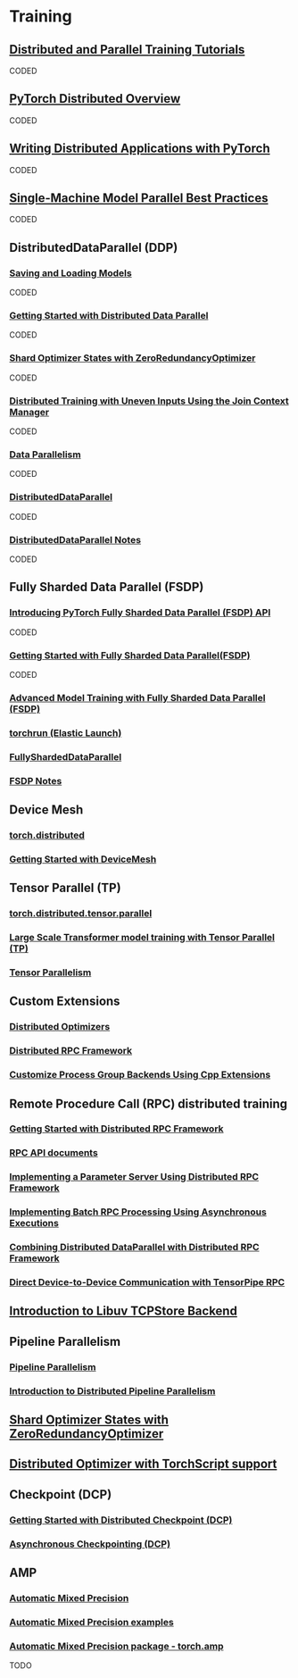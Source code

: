 # Training

## [Distributed and Parallel Training Tutorials](https://pytorch.org/tutorials/distributed/home.html)

CODED

## [PyTorch Distributed Overview](https://pytorch.org/tutorials/beginner/dist_overview.html)

CODED

## [Writing Distributed Applications with PyTorch](https://pytorch.org/tutorials/intermediate/dist_tuto.html)

CODED

## [Single-Machine Model Parallel Best Practices](https://pytorch.org/tutorials/intermediate/model_parallel_tutorial.html)

CODED

## DistributedDataParallel (DDP)

### [Saving and Loading Models](https://pytorch.org/tutorials/beginner/saving_loading_models.html)

CODED

### [Getting Started with Distributed Data Parallel](https://pytorch.org/tutorials/intermediate/ddp_tutorial.html)

CODED

### [Shard Optimizer States with ZeroRedundancyOptimizer](https://pytorch.org/tutorials/advanced/generic_join.html)

CODED

### [Distributed Training with Uneven Inputs Using the Join Context Manager](https://pytorch.org/tutorials/advanced/generic_join.html)

CODED

### [Data Parallelism](https://pytorch.org/tutorials/beginner/blitz/data_parallel_tutorial.html)

CODED

### [DistributedDataParallel](https://pytorch.org/docs/stable/generated/torch.nn.parallel.DistributedDataParallel.html)

CODED

### [DistributedDataParallel Notes](https://pytorch.org/docs/master/notes/ddp.html)

CODED

## Fully Sharded Data Parallel (FSDP)

### [Introducing PyTorch Fully Sharded Data Parallel (FSDP) API](https://pytorch.org/blog/introducing-pytorch-fully-sharded-data-parallel-api/)

CODED

### [Getting Started with Fully Sharded Data Parallel(FSDP)](https://pytorch.org/tutorials/intermediate/FSDP_tutorial.html)

CODED

### [Advanced Model Training with Fully Sharded Data Parallel (FSDP)](https://pytorch.org/tutorials/intermediate/FSDP_adavnced_tutorial.html)

### [torchrun (Elastic Launch)](https://pytorch.org/docs/stable/elastic/run.html)

### [FullyShardedDataParallel](https://pytorch.org/docs/stable/fsdp.html)

### [FSDP Notes](https://pytorch.org/docs/stable/notes/fsdp.html#fsdp-notes)

## Device Mesh

### [torch.distributed](https://pytorch.org/docs/stable/distributed.html)

### [Getting Started with DeviceMesh](https://pytorch.org/tutorials/recipes/distributed_device_mesh.html)

## Tensor Parallel (TP)

### [torch.distributed.tensor.parallel](https://pytorch.org/docs/stable/distributed.tensor.parallel.html)

### [Large Scale Transformer model training with Tensor Parallel (TP)](https://pytorch.org/tutorials/intermediate/TP_tutorial.html)

### [Tensor Parallelism](https://pytorch.org/docs/stable/distributed.tensor.parallel.html)

## Custom Extensions

### [Distributed Optimizers](https://pytorch.org/docs/stable/distributed.optim.html#torch.distributed.optim.ZeroRedundancyOptimizer)

### [Distributed RPC Framework](https://pytorch.org/docs/stable/rpc.html)

### [Customize Process Group Backends Using Cpp Extensions](https://pytorch.org/tutorials/intermediate/process_group_cpp_extension_tutorial.html)

## Remote Procedure Call (RPC) distributed training

### [Getting Started with Distributed RPC Framework](https://pytorch.org/tutorials/intermediate/rpc_tutorial.html)

### [RPC API documents](https://pytorch.org/tutorials/intermediate/rpc_tutorial.html)

### [Implementing a Parameter Server Using Distributed RPC Framework](https://pytorch.org/tutorials/intermediate/#rpc_param_server_tutorial.html)

### [Implementing Batch RPC Processing Using Asynchronous Executions](https://pytorch.org/tutorials/intermediate/rpc_async_execution.html)

### [Combining Distributed DataParallel with Distributed RPC Framework](https://pytorch.org/tutorials/advanced/rpc_ddp_tutorial.html)

### [Direct Device-to-Device Communication with TensorPipe RPC](https://pytorch.org/tutorials/recipes/cuda_rpc.html)

## [Introduction to Libuv TCPStore Backend](https://pytorch.org/tutorials/intermediate/TCPStore_libuv_backend.html)

## Pipeline Parallelism

### [Pipeline Parallelism](https://pytorch.org/docs/main/distributed.pipelining.html)

### [Introduction to Distributed Pipeline Parallelism](https://pytorch.org/tutorials/intermediate/pipelining_tutorial.html)

## [Shard Optimizer States with ZeroRedundancyOptimizer](https://pytorch.org/tutorials/recipes/zero_redundancy_optimizer.html)

## [Distributed Optimizer with TorchScript support](https://pytorch.org/tutorials/recipes/distributed_optim_torchscript.html)

## Checkpoint (DCP)

### [Getting Started with Distributed Checkpoint (DCP)](https://pytorch.org/tutorials/recipes/distributed_checkpoint_recipe.html)

### [Asynchronous Checkpointing (DCP)](https://pytorch.org/tutorials/recipes/distributed_async_checkpoint_recipe.html)

## AMP

### [Automatic Mixed Precision](https://pytorch.org/tutorials/recipes/recipes/amp_recipe.html)

### [Automatic Mixed Precision examples](https://pytorch.org/docs/stable/notes/amp_examples.html)

### [Automatic Mixed Precision package - torch.amp](https://pytorch.org/tutorials/recipes/recipes/amp_recipe.html)

TODO
